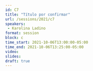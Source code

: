 ```yaml
---
id: C7
title: "Título por confirmar"
url: /sessions/2021/c7
speakers:
 - Karolina Ladino
format: session
block: c
time_start: 2021-10-06T13:00:00-05:00
time_end: 2021-10-06T13:25:00-05:00
video:
slides:
draft: true
---
```

